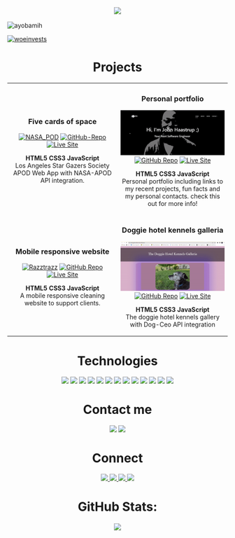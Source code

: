 <header align="center>
  <img width="100%" src="https://github.com/AyobamiH/AYOBAMIH/blob/main/Newheader.gif" />
</header>

<div align="center">
<img src="https://readme-typing-svg.herokuapp.com?duration=6000&color=340404&background=F90B0B88&vCenter=true&width=560&lines=A+passionate+full-stack+developer+from+Northampton."/>
</div>

<p align="left"> <img src="https://komarev.com/ghpvc/?username=ayobamih&label=Profile%20views&color=fc7d7d&style=flat" alt="ayobamih" /> </p>

<p align="left"> <a href="https://twitter.com/woeinvests" target="blank"><img src="https://img.shields.io/twitter/follow/woeinvests?logo=twitter&color=fc7d7d&style=for-the-badge" alt="woeinvests" /></a> </p>





<h1 align="center"> Projects </h1>

<div align="center">
	
  <table>
      <tr>
        <td class="1" width="50%">
          <h3 align="center">Five cards of space</h3>
          <p align="center">
            <a  href="https://fivecardsofspace.netlify.app/" target="_blank" rel="noreferrer"> <img  src="https://github.com/AyobamiH/AYOBAMIH/blob/main/spacevid.gif" alt="NASA_POD"/></a>
<!--   Repo mark   -->
		  <span align="center"> <a href="https://github.com/AyobamiH/Five-Cards-Of-Space" target="_blank" rel="noreferrer"><img src="https://img.shields.io/badge/%20-Repo-lightgrey?style=for-the-badge&logo=GitHub" alt="GitHub-Repo" height ="25px"></a> 
<!-- live site  -->
	<a href="https://fivecardsofspace.netlify.app/" target="_blank" rel="noreferrer"><img src="https://img.shields.io/badge/%20-Live%20Site-a6b4a2?style=for-the-badge&logo&color=c96363" alt="Live Site" height="25px" ></a></span>
<!-- discription  -->
            <p align="center">
		    <strong>HTML5 CSS3 JavaScript </strong><br>Los Angeles Star Gazers Society APOD Web App with NASA-APOD API integration.</p>
          </p>
        </td>
       <td class="2" width="50%">
          <h3 align="center">Personal portfolio</h3>
          <p align="center">
            <a href="https://johnhaastrup.netlify.app/" target="_blank" rel="noreferrer"> <img src="https://github.com/AyobamiH/AYOBAMIH/blob/main/portfolio.gif" alt="Portfolio"/></a>
 <!--   Repo mark   -->
            <span> <a href="https://github.com/AyobamiH/Albion-Landscapers" target="_blank" rel="noreferrer"><img src="https://img.shields.io/badge/%20-Repo-lightgrey?style=for-the-badge&logo=GitHub" alt="GitHub Repo" height ="25px"></a> 
<!-- live site  -->
	<a href="https://albionlandscaping.netlify.app/" target="_blank" rel="noreferrer"><img src="https://img.shields.io/badge/%20-Live%20Site-a6b4a2?style=for-the-badge&logo&color=c96363" alt="Live Site" height="25px"></a> </span>
<!-- discription  -->
            <p align="center">
		    <strong>HTML5 CSS3 JavaScript </strong><br> Personal portfolio including links to my recent projects, fun facts and my personal contacts. check this out for more info!</p>
          </p>
        </td>
      </tr>
      <tr>
        <td class="3" width="50%">
          <h3 align="center">Mobile responsive website</h3>
          <p align="center">
            <a href="https://razztazz.netlify.app/" target="_blank" rel="noreferrer"> <img  src="https://github.com/AyobamiH/AYOBAMIH/blob/main/raztrazz.gif" alt="Razztrazz "/></a>
<!--   Repo mark   -->
		  <span> <a href="https://github.com/AyobamiH/" target="_blank" rel="noreferrer"><img src="https://img.shields.io/badge/%20-Repo-lightgrey?style=for-the-badge&logo=GitHub" alt="GitHub Repo" height ="25px"></a> 
<!-- live site  -->
	<a href="https://razztazz.netlify.app/" target="_blank" rel="noreferrer"><img src="https://img.shields.io/badge/%20-Live%20Site-a6b4a2?style=for-the-badge&logo&color=c96363" alt="Live Site" height="25px"></a></span>
<!-- discription  -->
            <p align="center">
               <strong>HTML5 CSS3 JavaScript </strong><br> A mobile responsive cleaning website to support clients.</p>
          </p>
        </td>
       <td class="4" width="50%">
          <h3 align="center">Doggie hotel kennels galleria</h3>
          <p align="center">
            <a href="https://thedoggiehotelkennels.netlify.app/" target="_blank" rel="noreferrer"> <img src="https://github.com/AyobamiH/AYOBAMIH/blob/main/doggie.gif" alt="Doggie"/></a>
 <!--   Repo mark   -->
            <span> <a href="https://github.com/AyobamiH/" target="_blank" rel="noreferrer"><img src="https://img.shields.io/badge/%20-Repo-lightgrey?style=for-the-badge&logo=GitHub" alt="GitHub Repo" height ="25px"></a> 
<!-- live site  -->
	<a href="https://thedoggiehotelkennels.netlify.app/" target="_blank" rel="noreferrer"><img src="https://img.shields.io/badge/%20-Live%20Site-a6b4a2?style=for-the-badge&logo&color=c96363" alt="Live Site" height="25px"></a> </span>
<!-- discription  -->
            <p align="center">
		   <strong>HTML5 CSS3 JavaScript </strong><br> The doggie hotel kennels gallery with Dog-Ceo API integration</p>
          </p>
        </td>
      </tr>

  </table>
</div>	


<h1 align="center">Technologies</h1>



<p align="center">
    <img src="https://img.shields.io/static/v1?label=|&message=HTML5&color=ff7490&style=plastic&logo=html5"/>
    <img src="https://img.shields.io/static/v1?label=|&message=CSS3&color=ff7490&style=plastic&logo=css3"/>
    <img src="https://img.shields.io/static/v1?label=|&message=BOOTSTRAP&color=e0b9bc&style=plastic&logo=bootstrap"/>
    <img src="https://img.shields.io/static/v1?label=|&message=JAVASCRIPT&color=c3b017&style=plastic&logo=javascript"/>
    <img src="https://img.shields.io/static/v1?label=|&message=PYTHON&color=fe738e&style=plastic&logo=python"/>
    <img src="https://img.shields.io/static/v1?label=|&message=JAVA&color=b25164&style=plastic&logo=java"/>
    <img src="https://img.shields.io/static/v1?label=|&message=MONGO-DB&color=cdd148&style=plastic&logo=mongodb"/>
    <img src="https://img.shields.io/static/v1?label=|&message=LINUX&color=000000&style=plastic&logo=linux"/>
    <img src="https://img.shields.io/static/v1?label=|&message=GIT&color=231f20&style=plastic&logo=git"/>
    <img src="https://img.shields.io/static/v1?label=|&message=FIREBASE&color=bf576c&style=plastic&logo=firebase"/>
    <img src="https://img.shields.io/static/v1?label=|&message=SQLSERVER&color=091b39&style=plastic&logo=sqlserver"/>
    <img src="https://img.shields.io/static/v1?label=|&message=MYSQL&color=bf576c&style=plastic&logo=mysql"/>
    <img src="https://img.shields.io/static/v1?label=|&message=MATERIALIZE-CSS&color=bf576c&style=plastic&logo=materialize-css"/>
  
</p>
<h1 align="center"> Contact me </h1>
<p align="center">
	<img src="https://img.shields.io/static/v1?label=|&message=heryourbarme@live.com&color=bf576c&style=plastic&logo=email"/>
	<img src="https://img.shields.io/static/v1?label=|&message=07402342694&color=bf576c&style=plastic&logo=phone-number"/>
</p>



<h1 align="center">Connect</h1>



<p align="center">
  <a href="https://johnhaastrup.netlify.app/" target="_blank">
    <img src="https://img.shields.io/static/v1?label=|&message=WEBSITE&color=23555f&style=plastic&logo=react&logo-color=white"/>
  </a>
  <a href="https://linkedin.com/in/ayobami-j-haastrup" target="_blank">
    <img src="https://img.shields.io/static/v1?label=|&message=LINKED-IN&color=bf576c&style=plastic&logo=linkedin&logo-color=white"/>
  </a>
  <a href="https://twitter.com/woeinvests" target="_blank">
    <img src="https://img.shields.io/static/v1?label=|&message=TWITTER&color=d86279&style=plastic&logo=twitter&logo-color=white"/>
  </a>
  <a href="https://angel.co/u/ayobami-haastrup" target="_blank">
      <img src="https://img.shields.io/static/v1?label=|&message=ANGEL-LIST&color=000000&style=plastic&logo=angellist&logo-color=white"/>
  </a>
  
</p>

<h1 align="center">GitHub Stats:</h1>
<p align="center"><img align="center" src="https://github-readme-streak-stats.herokuapp.com?user=AyobamiH&theme=merko&date_format=j%20M%5B%20Y%5D&background=B25164&ring=450C0C&currStreakLabel=1A0505&fire=150404"/></p>
